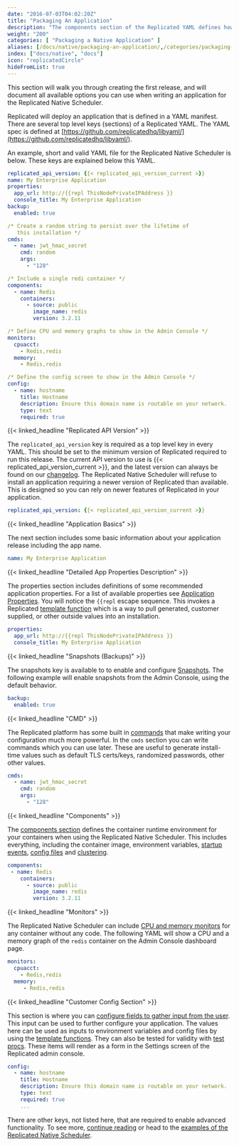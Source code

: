 ```yaml
---
date: "2016-07-03T04:02:20Z"
title: "Packaging An Application"
description: "The components section of the Replicated YAML defines how the containers will be created and started."
weight: "200"
categories: [ "Packaging a Native Application" ]
aliases: [/docs/native/packaging-an-application/,/categories/packaging-an-application/,/docs/packaging-an-application/yaml-overview/,/tags/development/,/guides/get-to-know-our-features/]
index: ["docs/native", "docs"]
icon: "replicatedCircle"
hideFromList: true
---
```


This section will walk you through creating the first release, and will document all available options you can use when writing an application for the Replicated Native Scheduler.

Replicated will deploy an application that is defined in a YAML manifest. There are several top level keys (sections) of a Replicated YAML. The YAML spec is defined at [https://github.com/replicatedhq/libyaml/](https://github.com/replicatedhq/libyaml/).

An example, short and valid YAML file for the Replicated Native Scheduler is below. These keys are explained below this YAML.

```yaml
replicated_api_version: {{< replicated_api_version_current >}}
name: My Enterprise Application
properties:
  app_url: http://{{repl ThisNodePrivateIPAddress }}
  console_title: My Enterprise Application
backup:
  enabled: true

/* Create a random string to persist over the lifetime of
   this installation */
cmds:
  - name: jwt_hmac_secret
    cmd: random
    args:
      - "128"

/* Include a single redi container */
components:
  - name: Redis
    containers:
      - source: public
        image_name: redis
        version: 3.2.11

/* Define CPU and memory graphs to show in the Admin Console */
monitors:
  cpuacct:
    - Redis,redis
  memory:
    - Redis,redis

/* Define the config screen to show in the Admin Console */
config:
  - name: hostname
    title: Hostname
    description: Ensure this domain name is routable on your network.
    type: text
    required: true
```

{{< linked_headline "Replicated API Version" >}}

The `replicated_api_version` key is required as a top level key in every YAML. This should be set to the minimum version of Replicated required to run this release. The current API version to use is {{< replicated_api_version_current >}}, and the latest version can always be found on our [changelog](https://release-notes.replicated.com). The Replicated Native Scheduler will refuse to install an application requiring a newer version of Replicated than available. This is designed so you can rely on newer features of Replicated in your application.

```yaml
replicated_api_version: {{< replicated_api_version_current >}}
```

{{< linked_headline "Application Basics" >}}

The next section includes some basic information about your application release including the app name.

```yaml
name: My Enterprise Application
```

{{< linked_headline "Detailed App Properties Description" >}}

The properties section includes definitions of some recommended application properties. For a list of available properties see [Application Properties](/docs/native/packaging-an-application/application-properties). You will notice the `{{repl` escape sequence. This invokes a Replicated [template function](/docs/native/packaging-an-application/template-functions) which is a way to pull generated, customer supplied, or other outside values into an installation.

```yaml
properties:
  app_url: http://{{repl ThisNodePrivateIPAddress }}
  console_title: My Enterprise Application
```

{{< linked_headline "Snapshots (Backups)" >}}

The snapshots key is available to to enable and configure [Snapshots](/docs/snapshots/). The following example will enable snapshots from the Admin Console, using the default behavior.

```yaml
backup:
  enabled: true
```

{{< linked_headline "CMD" >}}

The Replicated platform has some built in [commands](/docs/config-screen/commands) that make writing your configuration much more powerful. In the `cmds` section you can write commands which you can use later.  These are useful to generate install-time values such as default TLS certs/keys, randomized passwords, other other values.

```yaml
cmds:
  - name: jwt_hmac_secret
    cmd: random
    args:
      - "128"
```

{{< linked_headline "Components" >}}

The [components section](/docs/native/packaging-an-application/components-and-containers/) defines the container runtime environment for your containers when using the Replicated Native Scheduler. This includes everything, including the container image, environment variables, [startup events](/docs/native/packaging-an-application/events-and-orchestration/), [config files](/docs/native/packaging-an-application/config-files/) and [clustering](/docs/packaging-an-application/clustering/).

```yaml
components:
 - name: Redis
    containers:
      - source: public
        image_name: redis
        version: 3.2.11
```

{{< linked_headline "Monitors" >}}

The Replicated Native Scheduler can include [CPU and memory monitors](/docs/native/packaging-an-application/default-monitors/) for any container without any code. The following YAML will show a CPU and a memory graph of the `redis` container on the Admin Console dashboard page.

```yaml
monitors:
  cpuacct:
    - Redis,redis
  memory:
     - Redis,redis
```

{{< linked_headline "Customer Config Section" >}}

This section is where you can [configure fields to gather input from the user](/docs/native/packaging-an-application/config-screen/). This input can be used to further configure your application. The values here can be used as inputs to environment variables and config files by using the [template functions](/docs/native/packaging-an-application/template-functions/). They can also be tested for validity with [test procs](/docs/native/packaging-an-application/test-procs/). These items will render as a form in the Settings screen of the Replicated admin console.

```yaml
config:
  - name: hostname
    title: Hostname
    description: Ensure this domain name is routable on your network.
    type: text
    required: true
    ...
```

There are other keys, not listed here, that are required to enable advanced functionality. To see more, [continue reading](/docs/native/packaging-an-application/components-and-containers) or head to the [examples of the Replicated Native Scheduler](/docs/native/examples/).
